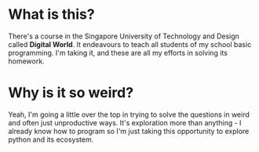 # What is this?
There's a course in the Singapore University of Technology and Design called
**Digital World**. It endeavours to teach all students of my school basic
programming. I'm taking it, and these are all my efforts in solving its
homework.

# Why is it so weird?
Yeah, I'm going a little over the top in trying to solve the questions in weird
and often just unproductive ways. It's exploration more than anything - I
already know how to program so I'm just taking this opportunity to explore
python and its ecosystem.
